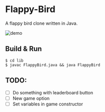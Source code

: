 Flappy-Bird
===========

A flappy bird clone written in Java.

![demo](https://raw.githubusercontent.com/paulkr/Flappy-Bird/master/demo.png)


Build & Run
-----------

```shell
$ cd lib
$ javac FlappyBird.java && java FlappyBird
```


TODO:
-----
- [ ] Do something with leaderboard button
- [ ] New game option
- [ ] Set variables in game constructor